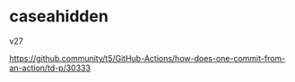 # caseahidden
v27


https://github.community/t5/GitHub-Actions/how-does-one-commit-from-an-action/td-p/30333
